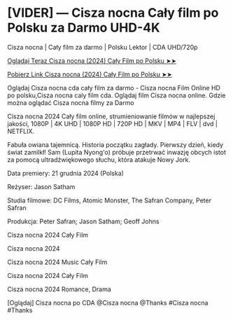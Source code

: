 # [VIDER] — Cisza nocna Cały film po Polsku za Darmo UHD-4K

Cisza nocna | Cały film za darmo | Polsku Lektor | CDA UHD/720p

<a href="https://love-4k.com/pl/movie/1281425/night-silence-gitcodepl"> Oglądaj Teraz Cisza nocna (2024) Cały Film po Polsku ➤➤  </a>

<a href="https://love-4k.com/pl/movie/1281425/night-silence-gitcodepl"> Pobierz Link Cisza nocna (2024) Cały Film po Polsku ➤➤ </a>

Oglądaj Cisza nocna cda cały film za darmo - Cisza nocna Film Online HD po polsku,Cisza nocna caly film cda. Oglądaj film Cisza nocna online. Gdzie można oglądać Cisza nocna filmy za Darmo

Cisza nocna 2024 Cały film online, strumieniowanie filmów w najlepszej jakości, 1080P | 4K UHD | 1080P HD | 720P HD | MKV | MP4 | FLV | dvd | NETFLIX.

Fabuła owiana tajemnicą. Historia początku zagłady. Pierwszy dzień, kiedy świat zamilkł! Sam (Lupita Nyong'o) próbuje przetrwać inwazję obcych istot za pomocą ultradźwiękowego słuchu, która atakuje Nowy Jork.

Data premiery: 21 grudnia 2024 (Polska)

Reżyser: Jason Satham

Studia filmowe: DC Films, Atomic Monster, The Safran Company, Peter Safran

Produkcja: Peter Safran; Jason Satham; Geoff Johns

Cisza nocna 2024 Cały Film

Cisza nocna 2024

Cisza nocna 2024 Music Cały Film

Cisza nocna 2024 Cały Film

Cisza nocna 2024 Romance, Drama

[Oglądaj] Cisza nocna po CDA @Cisza nocna @Thanks #Cisza nocna #Thanks

